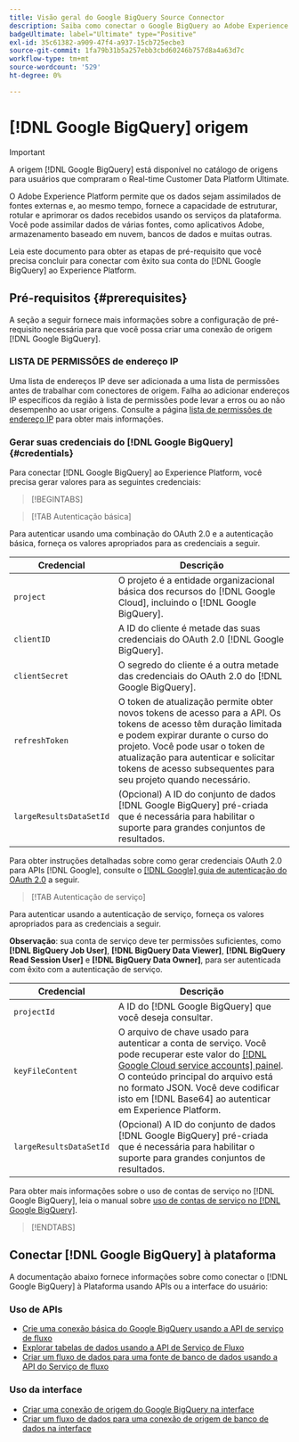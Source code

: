 ```yaml
---
title: Visão geral do Google BigQuery Source Connector
description: Saiba como conectar o Google BigQuery ao Adobe Experience Platform usando APIs ou a interface do usuário.
badgeUltimate: label="Ultimate" type="Positive"
exl-id: 35c61382-a909-47f4-a937-15cb725ecbe3
source-git-commit: 1fa79b31b5a257ebb3cbd60246b757d8a4a63d7c
workflow-type: tm+mt
source-wordcount: '529'
ht-degree: 0%

---
```


# [!DNL Google BigQuery] origem

>[!IMPORTANT]
>
>A origem [!DNL Google BigQuery] está disponível no catálogo de origens para usuários que compraram o Real-time Customer Data Platform Ultimate.

O Adobe Experience Platform permite que os dados sejam assimilados de fontes externas e, ao mesmo tempo, fornece a capacidade de estruturar, rotular e aprimorar os dados recebidos usando os serviços da plataforma. Você pode assimilar dados de várias fontes, como aplicativos Adobe, armazenamento baseado em nuvem, bancos de dados e muitas outras.

Leia este documento para obter as etapas de pré-requisito que você precisa concluir para conectar com êxito sua conta do [!DNL Google BigQuery] ao Experience Platform.

## Pré-requisitos {#prerequisites}

A seção a seguir fornece mais informações sobre a configuração de pré-requisito necessária para que você possa criar uma conexão de origem [!DNL Google BigQuery].

### LISTA DE PERMISSÕES de endereço IP

Uma lista de endereços IP deve ser adicionada a uma lista de permissões antes de trabalhar com conectores de origem. Falha ao adicionar endereços IP específicos da região à lista de permissões pode levar a erros ou ao não desempenho ao usar origens. Consulte a página [lista de permissões de endereço IP](../../ip-address-allow-list.md) para obter mais informações.

### Gerar suas credenciais do [!DNL Google BigQuery] {#credentials}

Para conectar [!DNL Google BigQuery] ao Experience Platform, você precisa gerar valores para as seguintes credenciais:

>[!BEGINTABS]

>[!TAB Autenticação básica]

Para autenticar usando uma combinação do OAuth 2.0 e a autenticação básica, forneça os valores apropriados para as credenciais a seguir.

| Credencial | Descrição |
| --- | --- |
| `project` | O projeto é a entidade organizacional básica dos recursos do [!DNL Google Cloud], incluindo o [!DNL Google BigQuery]. |
| `clientID` | A ID do cliente é metade das suas credenciais do OAuth 2.0 [!DNL Google BigQuery]. |
| `clientSecret` | O segredo do cliente é a outra metade das credenciais do OAuth 2.0 do [!DNL Google BigQuery]. |
| `refreshToken` | O token de atualização permite obter novos tokens de acesso para a API. Os tokens de acesso têm duração limitada e podem expirar durante o curso do projeto. Você pode usar o token de atualização para autenticar e solicitar tokens de acesso subsequentes para seu projeto quando necessário. |
| `largeResultsDataSetId` | (Opcional) A ID do conjunto de dados [!DNL Google BigQuery] pré-criada que é necessária para habilitar o suporte para grandes conjuntos de resultados. |

Para obter instruções detalhadas sobre como gerar credenciais OAuth 2.0 para APIs [!DNL Google], consulte o [[!DNL Google] guia de autenticação do OAuth 2.0](https://developers.google.com/identity/protocols/oauth2) a seguir.

>[!TAB Autenticação de serviço]

Para autenticar usando a autenticação de serviço, forneça os valores apropriados para as credenciais a seguir.

**Observação**: sua conta de serviço deve ter permissões suficientes, como **[!DNL BigQuery Job User]**, **[!DNL BigQuery Data Viewer]**, **[!DNL BigQuery Read Session User]** e **[!DNL BigQuery Data Owner]**, para ser autenticada com êxito com a autenticação de serviço.

| Credencial | Descrição |
| --- | --- |
| `projectId` | A ID do [!DNL Google BigQuery] que você deseja consultar. |
| `keyFileContent` | O arquivo de chave usado para autenticar a conta de serviço. Você pode recuperar este valor do [[!DNL Google Cloud service accounts] painel](https://console.cloud.google.com). O conteúdo principal do arquivo está no formato JSON. Você deve codificar isto em [!DNL Base64] ao autenticar em Experience Platform. |
| `largeResultsDataSetId` | (Opcional) A ID do conjunto de dados [!DNL Google BigQuery] pré-criada que é necessária para habilitar o suporte para grandes conjuntos de resultados. |

Para obter mais informações sobre o uso de contas de serviço no [!DNL Google BigQuery], leia o manual sobre [uso de contas de serviço no [!DNL Google BigQuery]](https://cloud.google.com/bigquery/docs/use-service-accounts).

>[!ENDTABS]

## Conectar [!DNL Google BigQuery] à plataforma

A documentação abaixo fornece informações sobre como conectar o [!DNL Google BigQuery] à Plataforma usando APIs ou a interface do usuário:

### Uso de APIs

- [Crie uma conexão básica do Google BigQuery usando a API de serviço de fluxo](../../tutorials/api/create/databases/bigquery.md)
- [Explorar tabelas de dados usando a API de Serviço de Fluxo](../../tutorials/api/explore/tabular.md)
- [Criar um fluxo de dados para uma fonte de banco de dados usando a API do Serviço de fluxo](../../tutorials/api/collect/database-nosql.md)

### Uso da interface

- [Criar uma conexão de origem do Google BigQuery na interface](../../tutorials/ui/create/databases/bigquery.md)
- [Criar um fluxo de dados para uma conexão de origem de banco de dados na interface](../../tutorials/ui/dataflow/databases.md)
